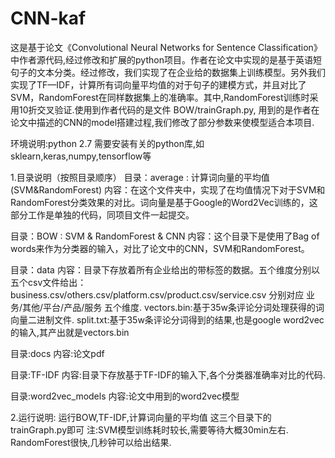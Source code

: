# CNN-kaf
这是基于论文《Convolutional Neural Networks for Sentence Classification》中作者源代码,经过修改和扩展的python项目。作者在论文中实现的是基于英语短句子的文本分类。经过修改，我们实现了在企业给的数据集上训练模型。另外我们实现了TF—IDF，计算所有词向量平均值的对于句子的建模方式，并且对比了SVM，RandomForest在同样数据集上的准确率。其中,RandomForest训练时采用10折交叉验证.使用到作者代码的是文件 BOW/trainGraph.py, 用到的是作者在论文中描述的CNN的model搭建过程,我们修改了部分参数来使模型适合本项目.

环境说明:python 2.7 需要安装有关的python库,如sklearn,keras,numpy,tensorflow等

1.目录说明（按照目录顺序）
目录：average : 计算词向量的平均值(SVM&RandomForest)
内容：在这个文件夹中，实现了在均值情况下对于SVM和RandomForest分类效果的对比。词向量是基于Google的Word2Vec训练的，这部分工作是单独的代码，同项目文件一起提交。

目录：BOW : SVM & RandomForest & CNN
内容：这个目录下是使用了Bag of words来作为分类器的输入，对比了论文中的CNN，SVM和RandomForest。

目录：data
内容：目录下存放着所有企业给出的带标签的数据。五个维度分别以五个csv文件给出：business.csv/others.csv/platform.csv/product.csv/service.csv 分别对应 业务/其他/平台/产品/服务 五个维度.
    vectors.bin:基于35w条评论分词处理获得的词向量二进制文件.
    split.txt:基于35w条评论分词得到的结果,也是google word2vec的输入,其产出就是vectors.bin

目录:docs
内容:论文pdf

目录:TF-IDF
内容:目录下存放基于TF-IDF的输入下,各个分类器准确率对比的代码.

目录:word2vec_models
内容:论文中用到的word2vec模型


2.运行说明:
运行BOW,TF-IDF,计算词向量的平均值 这三个目录下的trainGraph.py即可
注:SVM模型训练耗时较长,需要等待大概30min左右. RandomForest很快,几秒钟可以给出结果.
